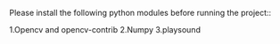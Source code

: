 Please install the following python modules
before running the project::

1.Opencv and opencv-contrib
2.Numpy
3.playsound
